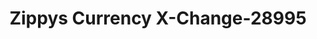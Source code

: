 ---
f_zip-code: 90248
f_state-code: CA
title: Zippys Currency X-Change-28995
f_phone: 310-323-9691
f_city-only: Gardena
f_address: 18016 S Western Ave Gardena
f_location-unique-id: '28995'
slug: zippys-currency-x-change-28995
updated-on: '2024-05-30T13:46:58.046Z'
created-on: '2024-05-30T13:36:59.803Z'
published-on: '2024-05-30T13:54:32.469Z'
f_city-state: cms/city/gardena-ca.md
f_company: cms/company/zippys-currency-x-change.md
f_state: cms/state/california.md
layout: '[payday-loan].html'
tags: payday-loan
---